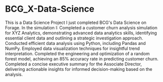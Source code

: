 # BCG_X-Data-Science
This is a Data Science Project
I just completed BCG's Data Science on Forage. In the simulation I:
Completed a customer churn analysis simulation for XYZ Analytics, demonstrating advanced data analytics skills, identifying essential client data and outlining a strategic investigation approach.
Conducted efficient data analysis using Python, including Pandas and NumPy. Employed data visualization techniques for insightful trend interpretation.
Completed the engineering and optimization of a random forest model, achieving an 85% accuracy rate in predicting customer churn.
Completed a concise executive summary for the Associate Director, delivering actionable insights for informed decision-making based on the analysis.
